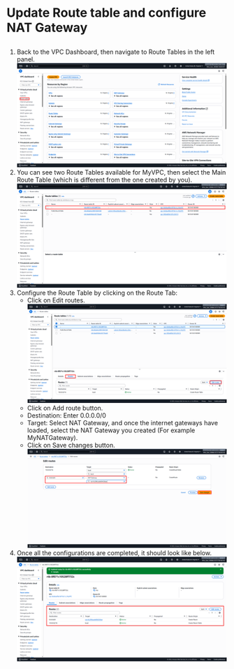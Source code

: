 # Update Route table and configure NAT Gateway
##
1. Back to the VPC Dashboard, then navigate to Route Tables in the left panel. ![Dashboard_RouteTable](Images/Dashboard_RouteTable.png)
2. You can see two Route Tables available for MyVPC, then select the Main Route Table (which is different from the one created by you). ![Select_RouteTable_NATGateway](Images/Select_RouteTable_NATGateway.png)
3. Configure the Route Table by clicking on the Route Tab:
   - Click on Edit routes. ![Edit_RouteTable_NATGateway](Images/Edit_RouteTable_NATGateway.png)
   - Click on Add route button.
   - Destination: Enter 0.0.0.0/0
   - Target: Select NAT Gateway, and once the internet gateways have loaded, select the NAT Gateway you created (For example MyNATGateway).
   - Click on Save changes button. ![Edited_RouteTable_NATGateway](Images/Edited_RouteTable_NATGateway.png)
4. Once all the configurations are completed, it should look like below. ![Edited_RouteTable_NATGateway_Done](Images/Edited_RouteTable_NATGateway_Done.png)

